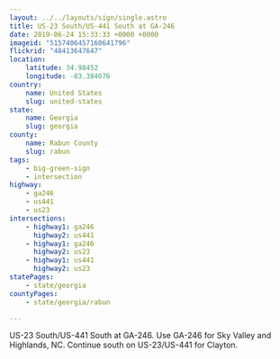 ```yaml
---
layout: ../../layouts/sign/single.astro
title: US-23 South/US-441 South at GA-246
date: 2019-06-24 15:33:33 +0000 +0000
imageid: "5157406457160641796"
flickrid: "48413647647"
location:
    latitude: 34.98452
    longitude: -83.384676
country:
    name: United States
    slug: united-states
state:
    name: Georgia
    slug: georgia
county:
    name: Rabun County
    slug: rabun
tags:
    - big-green-sign
    - intersection
highway:
    - ga246
    - us441
    - us23
intersections:
    - highway1: ga246
      highway2: us441
    - highway1: ga246
      highway2: us23
    - highway1: us441
      highway2: us23
statePages:
    - state/georgia
countyPages:
    - state/georgia/rabun

---
```

US-23 South/US-441 South at GA-246.  Use GA-246 for Sky Valley and Highlands, NC.  Continue south on US-23/US-441 for Clayton.